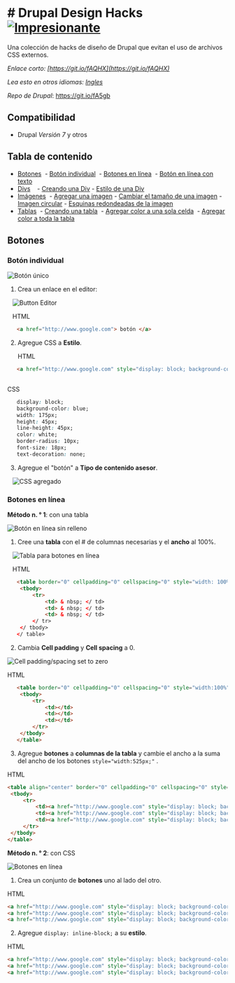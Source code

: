 # # Drupal Design Hacks [![Impresionante](https://cdn.rawgit.com/sindresorhus/awesome/d7305f38d29fed78fa85652e3a63e154dd8e8829/media/badge.svg)](https://github.com/ucdstudent95618/drupal-design-hacks)

Una colección de hacks de diseño de Drupal que evitan el uso de archivos CSS externos.

*Enlace corto: [https://git.io/fAQHX](https://git.io/fAQHX)*

*Lea esto en otros idiomas: [Ingles](README.md)*

*Repo de Drupal*: https://git.io/fA5gb



## Compatibilidad

- Drupal *Versión 7* y otros

## Tabla de contenido

- [Botones](#botones)
    ​    - [Botón individual](#botón-individual)
    ​    - [Botones en línea](#botones-en-línea)
    ​    - [Botón en línea con texto](#en-línea-botón-con-texto)
- [Divs](#div)
        - [Creando una Div](#creando-una-div)
            - [Estilo de una Div](#estilo-de-una-div)
- [Imágenes](#imágenes)
    ​    - [Agregar una imagen](#adding-an-image)
      - [Cambiar el tamaño de una imagen](#redimensionar-una-imagen)
      - [Imagen circular](#imagen-circular)
      - [Esquinas redondeadas de la imagen](#esquinas-redondeadas-de-la-imagen)
- [Tablas](#tablas)
    ​    - [Creando una tabla](#creando-una-tabla)
    ​    - [Agregar color a una sola celda](#agregar-color-a-una-sola-celda)
    ​    - [Agregar color a toda la tabla](#agregar-color-a-toda-la-tabla)

## Botones

### **Botón individual**

![Botón único](/img/btn/btn-4.png)

1. Crea un enlace en el editor:

   ![Button Editor](/img/btn/btn-2.png)



   HTML

```html
   <a href="http://www.google.com"> botón </a>
```

2. Agregue CSS a **Estilo**.



   HTML

```html
   <a href="http://www.google.com" style="display: block; background-color: blue; width: 175px; height: 45px; line-height: 45px; color: white; border-radius: 10px; font-size: 18px; text-decoration: none;" type="button">button</a>
   
```



   CSS

```css
   display: block;
   background-color: blue;
   width: 175px;
   height: 45px;
   line-height: 45px;
   color: white;
   border-radius: 10px;
   font-size: 18px;
   text-decoration: none;
```



3. Agregue el "botón" a **Tipo de contenido asesor**.

   ![CSS agregado](/img/btn/btn-3.png)



### **Botones en línea**

**Método n. ° 1**: con una tabla

![Botón en línea sin relleno](/img/btn/inline-btn-5.png)

1. Cree una **tabla** con el # de columnas necesarias y el **ancho** al 100%.

   ![Tabla para botones en línea](/img/btn/inline-btn-2.png)



   HTML

```html
   <table border="0" cellpadding="0" cellspacing="0" style="width: 100%">
   	<tbody>
   		<tr>
   			<td> & nbsp; </ td>
   			<td> & nbsp; </ td>
   			<td> & nbsp; </ td>
   		</ tr>
   	</ tbody>
   </ table>
```



2. Cambia **Cell padding** y **Cell spacing** a 0.

![Cell padding/spacing set to zero](/img/btn/inline-btn-3.png)



   HTML

```html
   <table border="0" cellpadding="0" cellspacing="0" style="width:100%">
   	<tbody>
   		<tr>
   			<td></td>
   			<td></td>
   			<td></td>
   		</tr>
   	</tbody>
   </table>
```



3. Agregue **botones** a **columnas de la tabla** y cambie el ancho a la suma del ancho de los botones ``style="width:525px;"`` .

 HTML

   ``` html
   <table align="center" border="0" cellpadding="0" cellspacing="0" style="width:525px">
   	<tbody>
   		<tr>
   			<td><a href="http://www.google.com" style="display: block; background-color: blue; width: 175px; height: 45px; text-align: center; line-height: 45px; color: white; font-size: 18px; text-decoration: none;" type="button">button</a></td>
   			<td><a href="http://www.google.com" style="display: block; background-color: blue; width: 175px; height: 45px; text-align: center; line-height: 45px; color: white; font-size: 18px; text-decoration: none;" type="button">button</a></td>
   			<td><a href="http://www.google.com" style="display: block; background-color: blue; width: 175px; height: 45px; text-align: center; line-height: 45px; color: white; font-size: 18px; text-decoration: none;" type="button">button</a></td>
   		</tr>
   	</tbody>
   </table>
   ```



**Método n. ° 2**: con CSS

![Botones en línea](/img/btn/inline-btn.png)

1. Crea un conjunto de **botones** uno al lado del otro.

 HTML

   ``` html
   <a href="http://www.google.com" style="display: block; background-color: blue; width: 175px; height: 45px; text-align: center; line-height: 45px; color: white; font-size: 18px; text-decoration: none;" type="button">button</a> 
   <a href="http://www.google.com" style="display: block; background-color: blue; width: 175px; height: 45px; text-align: center;line-height: 45px; color: white; font-size: 18px; text-decoration: none;" type="button">button</a> 
   <a href="http://www.google.com" style="display: block; background-color: blue; width: 175px; height: 45px; text-align: center;line-height: 45px; color: white; font-size: 18px; text-decoration: none;" type="button">button</a>
   ```



2. Agregue `` display: inline-block; `` a su **estilo**.

HTML

   ```html
   <a href="http://www.google.com" style="display: block; background-color: blue; width: 175px; height: 45px; text-align: center; line-height: 45px; color: white; display: inline-block; font-size: 18px; text-decoration: none;" type="button">button</a> 
   <a href="http://www.google.com" style="display: block; background-color: blue; width: 175px; height: 45px; text-align: center;line-height: 45px; color: white; display: inline-block; font-size: 18px; text-decoration: none;" type="button">button</a> 
   <a href="http://www.google.com" style="display: block; background-color: blue; width: 175px; height: 45px; text-align: center;line-height: 45px; color: white; display: inline-block; font-size: 18px; text-decoration: none;" type="button">button</a>
   ```



